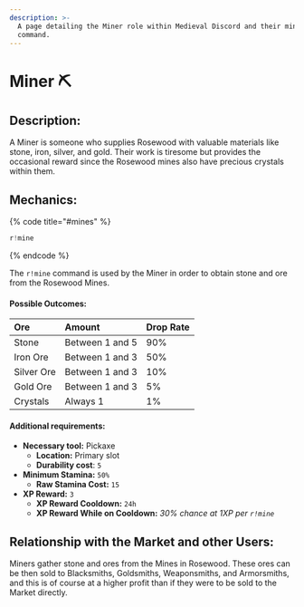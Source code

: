 ```yaml
---
description: >-
  A page detailing the Miner role within Medieval Discord and their mine
  command.
---
```


# Miner ⛏️

## Description:

A Miner is someone who supplies Rosewood with valuable materials like stone, iron, silver, and gold. Their work is tiresome but provides the occasional reward since the Rosewood mines also have precious crystals within them.

## Mechanics:

{% code title="\#mines" %}
```javascript
r!mine
```
{% endcode %}

The `r!mine` command is used by the Miner in order to obtain stone and ore from the Rosewood Mines. 

#### Possible Outcomes:

| Ore | Amount | Drop Rate |
| :--- | :--- | :--- |
| Stone | Between 1 and 5 | 90% |
| Iron Ore | Between 1 and 3 | 50% |
| Silver Ore | Between 1 and 3 | 10% |
| Gold Ore | Between 1 and 3 | 5% |
| Crystals | Always 1 | 1% |

#### Additional requirements:

* **Necessary tool:** Pickaxe
  * **Location:** Primary slot
  * **Durability cost**: `5`
* **Minimum Stamina:** `50%`
  * **Raw Stamina Cost:** `15`
* **XP Reward:** `3`
  * **XP Reward Cooldown:** `24h`
  * **XP Reward While on Cooldown:** _30% chance at 1XP per `r!mine`_

## Relationship with the Market and other Users:

Miners gather stone and ores from the Mines in Rosewood. These ores can be then sold to Blacksmiths, Goldsmiths, Weaponsmiths, and Armorsmiths, and this is of course at a higher profit than if they were to be sold to the Market directly.

